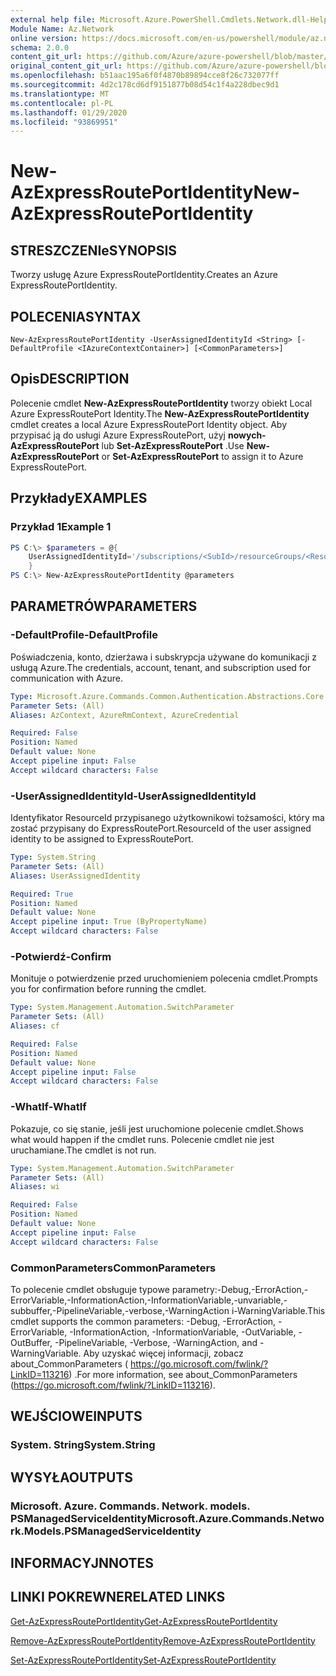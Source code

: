 ```yaml
---
external help file: Microsoft.Azure.PowerShell.Cmdlets.Network.dll-Help.xml
Module Name: Az.Network
online version: https://docs.microsoft.com/en-us/powershell/module/az.network/new-azexpressrouteportidentity
schema: 2.0.0
content_git_url: https://github.com/Azure/azure-powershell/blob/master/src/Network/Network/help/New-AzExpressRoutePortIdentity.md
original_content_git_url: https://github.com/Azure/azure-powershell/blob/master/src/Network/Network/help/New-AzExpressRoutePortIdentity.md
ms.openlocfilehash: b51aac195a6f0f4870b89894cce8f26c732077ff
ms.sourcegitcommit: 4d2c178cd6df9151877b08d54c1f4a228dbec9d1
ms.translationtype: MT
ms.contentlocale: pl-PL
ms.lasthandoff: 01/29/2020
ms.locfileid: "93869951"
---
```

# <span data-ttu-id="e2a63-101">New-AzExpressRoutePortIdentity</span><span class="sxs-lookup"><span data-stu-id="e2a63-101">New-AzExpressRoutePortIdentity</span></span>

## <span data-ttu-id="e2a63-102">STRESZCZENIe</span><span class="sxs-lookup"><span data-stu-id="e2a63-102">SYNOPSIS</span></span>
<span data-ttu-id="e2a63-103">Tworzy usługę Azure ExpressRoutePortIdentity.</span><span class="sxs-lookup"><span data-stu-id="e2a63-103">Creates an Azure ExpressRoutePortIdentity.</span></span>

## <span data-ttu-id="e2a63-104">POLECENIA</span><span class="sxs-lookup"><span data-stu-id="e2a63-104">SYNTAX</span></span>

```
New-AzExpressRoutePortIdentity -UserAssignedIdentityId <String> [-DefaultProfile <IAzureContextContainer>] [<CommonParameters>]
```

## <span data-ttu-id="e2a63-105">Opis</span><span class="sxs-lookup"><span data-stu-id="e2a63-105">DESCRIPTION</span></span>
<span data-ttu-id="e2a63-106">Polecenie cmdlet **New-AzExpressRoutePortIdentity** tworzy obiekt Local Azure ExpressRoutePort Identity.</span><span class="sxs-lookup"><span data-stu-id="e2a63-106">The **New-AzExpressRoutePortIdentity** cmdlet creates a local Azure ExpressRoutePort Identity object.</span></span> <span data-ttu-id="e2a63-107">Aby przypisać ją do usługi Azure ExpressRoutePort, użyj **nowych-AzExpressRoutePort** lub **Set-AzExpressRoutePort** .</span><span class="sxs-lookup"><span data-stu-id="e2a63-107">Use **New-AzExpressRoutePort** or **Set-AzExpressRoutePort** to assign it to Azure ExpressRoutePort.</span></span>

## <span data-ttu-id="e2a63-108">Przykłady</span><span class="sxs-lookup"><span data-stu-id="e2a63-108">EXAMPLES</span></span>

### <span data-ttu-id="e2a63-109">Przykład 1</span><span class="sxs-lookup"><span data-stu-id="e2a63-109">Example 1</span></span>
```powershell
PS C:\> $parameters = @{
    UserAssignedIdentityId='/subscriptions/<SubId>/resourceGroups/<ResourceGroupName>/providers/Microsoft.ManagedIdentity/userAssignedIdentities/<IdentityName>'
    }
PS C:\> New-AzExpressRoutePortIdentity @parameters
```

## <span data-ttu-id="e2a63-110">PARAMETRÓW</span><span class="sxs-lookup"><span data-stu-id="e2a63-110">PARAMETERS</span></span>

### <span data-ttu-id="e2a63-111">-DefaultProfile</span><span class="sxs-lookup"><span data-stu-id="e2a63-111">-DefaultProfile</span></span>
<span data-ttu-id="e2a63-112">Poświadczenia, konto, dzierżawa i subskrypcja używane do komunikacji z usługą Azure.</span><span class="sxs-lookup"><span data-stu-id="e2a63-112">The credentials, account, tenant, and subscription used for communication with Azure.</span></span>

```yaml
Type: Microsoft.Azure.Commands.Common.Authentication.Abstractions.Core.IAzureContextContainer
Parameter Sets: (All)
Aliases: AzContext, AzureRmContext, AzureCredential

Required: False
Position: Named
Default value: None
Accept pipeline input: False
Accept wildcard characters: False
```

### <span data-ttu-id="e2a63-113">-UserAssignedIdentityId</span><span class="sxs-lookup"><span data-stu-id="e2a63-113">-UserAssignedIdentityId</span></span>
<span data-ttu-id="e2a63-114">Identyfikator ResourceId przypisanego użytkownikowi tożsamości, który ma zostać przypisany do ExpressRoutePort.</span><span class="sxs-lookup"><span data-stu-id="e2a63-114">ResourceId of the user assigned identity to be assigned to ExpressRoutePort.</span></span>

```yaml
Type: System.String
Parameter Sets: (All)
Aliases: UserAssignedIdentity

Required: True
Position: Named
Default value: None
Accept pipeline input: True (ByPropertyName)
Accept wildcard characters: False
```

### <span data-ttu-id="e2a63-115">-Potwierdź</span><span class="sxs-lookup"><span data-stu-id="e2a63-115">-Confirm</span></span>
<span data-ttu-id="e2a63-116">Monituje o potwierdzenie przed uruchomieniem polecenia cmdlet.</span><span class="sxs-lookup"><span data-stu-id="e2a63-116">Prompts you for confirmation before running the cmdlet.</span></span>

```yaml
Type: System.Management.Automation.SwitchParameter
Parameter Sets: (All)
Aliases: cf

Required: False
Position: Named
Default value: None
Accept pipeline input: False
Accept wildcard characters: False
```

### <span data-ttu-id="e2a63-117">-WhatIf</span><span class="sxs-lookup"><span data-stu-id="e2a63-117">-WhatIf</span></span>
<span data-ttu-id="e2a63-118">Pokazuje, co się stanie, jeśli jest uruchomione polecenie cmdlet.</span><span class="sxs-lookup"><span data-stu-id="e2a63-118">Shows what would happen if the cmdlet runs.</span></span>
<span data-ttu-id="e2a63-119">Polecenie cmdlet nie jest uruchamiane.</span><span class="sxs-lookup"><span data-stu-id="e2a63-119">The cmdlet is not run.</span></span>

```yaml
Type: System.Management.Automation.SwitchParameter
Parameter Sets: (All)
Aliases: wi

Required: False
Position: Named
Default value: None
Accept pipeline input: False
Accept wildcard characters: False
```

### <span data-ttu-id="e2a63-120">CommonParameters</span><span class="sxs-lookup"><span data-stu-id="e2a63-120">CommonParameters</span></span>
<span data-ttu-id="e2a63-121">To polecenie cmdlet obsługuje typowe parametry:-Debug,-ErrorAction,-ErrorVariable,-InformationAction,-InformationVariable,-unvariable,-subbuffer,-PipelineVariable,-verbose,-WarningAction i-WarningVariable.</span><span class="sxs-lookup"><span data-stu-id="e2a63-121">This cmdlet supports the common parameters: -Debug, -ErrorAction, -ErrorVariable, -InformationAction, -InformationVariable, -OutVariable, -OutBuffer, -PipelineVariable, -Verbose, -WarningAction, and -WarningVariable.</span></span> <span data-ttu-id="e2a63-122">Aby uzyskać więcej informacji, zobacz about_CommonParameters ( https://go.microsoft.com/fwlink/?LinkID=113216) .</span><span class="sxs-lookup"><span data-stu-id="e2a63-122">For more information, see about_CommonParameters (https://go.microsoft.com/fwlink/?LinkID=113216).</span></span>

## <span data-ttu-id="e2a63-123">WEJŚCIOWE</span><span class="sxs-lookup"><span data-stu-id="e2a63-123">INPUTS</span></span>

### <span data-ttu-id="e2a63-124">System. String</span><span class="sxs-lookup"><span data-stu-id="e2a63-124">System.String</span></span>

## <span data-ttu-id="e2a63-125">WYSYŁA</span><span class="sxs-lookup"><span data-stu-id="e2a63-125">OUTPUTS</span></span>

### <span data-ttu-id="e2a63-126">Microsoft. Azure. Commands. Network. models. PSManagedServiceIdentity</span><span class="sxs-lookup"><span data-stu-id="e2a63-126">Microsoft.Azure.Commands.Network.Models.PSManagedServiceIdentity</span></span>

## <span data-ttu-id="e2a63-127">INFORMACYJN</span><span class="sxs-lookup"><span data-stu-id="e2a63-127">NOTES</span></span>

## <span data-ttu-id="e2a63-128">LINKI POKREWNE</span><span class="sxs-lookup"><span data-stu-id="e2a63-128">RELATED LINKS</span></span>
[<span data-ttu-id="e2a63-129">Get-AzExpressRoutePortIdentity</span><span class="sxs-lookup"><span data-stu-id="e2a63-129">Get-AzExpressRoutePortIdentity</span></span>](./Get-AzExpressRoutePortIdentity.md)

[<span data-ttu-id="e2a63-130">Remove-AzExpressRoutePortIdentity</span><span class="sxs-lookup"><span data-stu-id="e2a63-130">Remove-AzExpressRoutePortIdentity</span></span>](./Remove-AzExpressRoutePortIdentity.md)

[<span data-ttu-id="e2a63-131">Set-AzExpressRoutePortIdentity</span><span class="sxs-lookup"><span data-stu-id="e2a63-131">Set-AzExpressRoutePortIdentity</span></span>](./Set-AzExpressRoutePortIdentity.md)